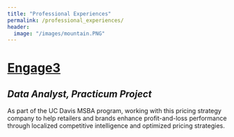 ```yaml
---
title: "Professional Experiences"
permalink: /professional_experiences/
header:
  image: "/images/mountain.PNG"
---
```


# [Engage3](https://www.linkedin.com/company/engage3/)
## *Data Analyst, Practicum Project*
As part of the UC Davis MSBA program, working with this pricing strategy company to help retailers and brands enhance profit-and-loss performance through localized competitive intelligence and optimized pricing strategies.
